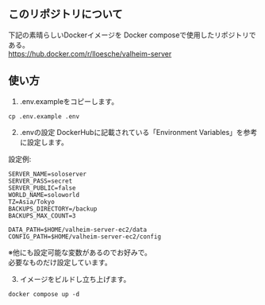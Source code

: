 ## このリポジトリについて  
下記の素晴らしいDockerイメージを Docker composeで使用したリポジトリである。  
https://hub.docker.com/r/lloesche/valheim-server  

## 使い方
1. .env.exampleをコピーします。
```
cp .env.example .env
```
2. .envの設定
DockerHubに記載されている「Environment Variables」を参考に設定します。  

設定例: 
```
SERVER_NAME=soloserver
SERVER_PASS=secret
SERVER_PUBLIC=false
WORLD_NAME=soloworld
TZ=Asia/Tokyo
BACKUPS_DIRECTORY=/backup
BACKUPS_MAX_COUNT=3

DATA_PATH=$HOME/valheim-server-ec2/data
CONFIG_PATH=$HOME/valheim-server-ec2/config
```
※他にも設定可能な変数があるのでお好みで。  
必要なものだけ設定しています。  

3. イメージをビルドし立ち上げます。
```
docker compose up -d
```